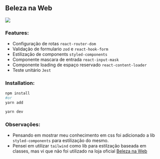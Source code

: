 ## Beleza na Web

![](https://res.cloudinary.com/beleza-na-web/image/upload/f_svg,fl_progressive,q_auto:eco/v1/blz/assets-store/0.0.420/images/store/1/logo.svg)

### Features:
- Configuração de rotas `react-router-dom`
- Validação de formulario `zod` e `react-hook-form`
- Estilização de components `styled-components`
- Componente mascara de entrada `react-input-mask`
- Componente loading de espaço reservado `react-content-loader`
- Teste unitário `Jest`

### Installation:

```sh
npm install
#or
yarn add
```

```sh
yarn dev
```

### Observações: 

- Pensando em mostrar meu conhecimento em css foi adicionado a lib `styled-components` para estilização do mesmo.
- Pensei em utilizar `tailwind` como lib para estilzação baseada em classes, mas vi que não foi utilizado na loja oficial [Beleza na Web](https://belezanaweb.com.br)
